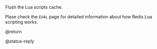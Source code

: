 Flush the Lua scripts cache.

Plase check the `EVAL` page for detailed information about how Redis Lua scripting works.

@return

@status-reply

